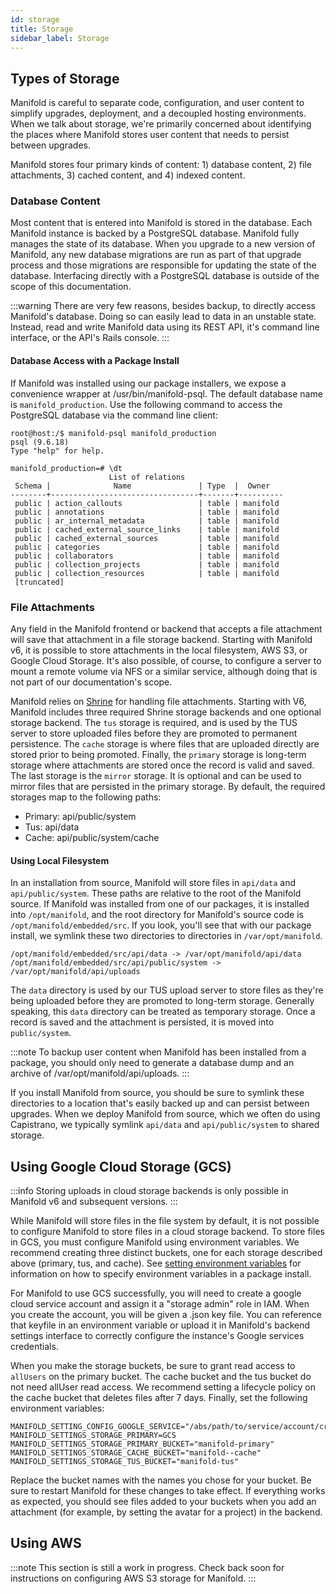 ```yaml
---
id: storage
title: Storage
sidebar_label: Storage
---
```


## Types of Storage

Manifold is careful to separate code, configuration, and user content to simplify upgrades, deployment, and a decoupled hosting environments. When we talk about storage, we're primarily concerned about identifying the places where Manifold stores user content that needs to persist between upgrades.

Manifold stores four primary kinds of content: 1) database content, 2) file attachments, 3) cached content, and 4) indexed content.

### Database Content

Most content that is entered into Manifold is stored in the database. Each Manifold instance is backed by a PostgreSQL database. Manifold fully manages the state of its database. When you upgrade to a new version of Manifold, any new database migrations are run as part of that upgrade process and those migrations are responsible for updating the state of the database. Interfacing directly with a PostgreSQL database is outside of the scope of this documentation.

:::warning
There are very few reasons, besides backup, to directly access Manifold's database. Doing so can easily lead to data in an unstable state. Instead, read and write Manifold data using its REST API, it's command line interface, or the API's Rails console.
:::

#### Database Access with a Package Install

If Manifold was installed using our package installers, we expose a convenience wrapper at /usr/bin/manifold-psql. The default database name is `manifold_production`. Use the following command to access the PostgreSQL database via the command line client:

```shell
root@host:/$ manifold-psql manifold_production
psql (9.6.18)
Type "help" for help.

manifold_production=# \dt
                      List of relations
 Schema |              Name               | Type  |  Owner
--------+---------------------------------+-------+----------
 public | action_callouts                 | table | manifold
 public | annotations                     | table | manifold
 public | ar_internal_metadata            | table | manifold
 public | cached_external_source_links    | table | manifold
 public | cached_external_sources         | table | manifold
 public | categories                      | table | manifold
 public | collaborators                   | table | manifold
 public | collection_projects             | table | manifold
 public | collection_resources            | table | manifold
 [truncated]
 ```

### File Attachments

Any field in the Manifold frontend or backend that accepts a file attachment will save that attachment in a file storage backend. Starting with Manifold v6, it is possible to store attachments in the local filesystem, AWS S3, or Google Cloud Storage. It's also possible, of course, to configure a server to mount a remote volume via NFS or a similar service, although doing that is not part of our documentation's scope.

Manifold relies on [Shrine](https://github.com/shrinerb/shrine) for handling file attachments. Starting with V6, Manifold includes three required Shrine storage backends and one optional storage backend. The `tus` storage is required, and is used by the TUS server to store uploaded files before they are promoted to permanent persistence. The `cache` storage is where files that are uploaded directly are stored prior to being promoted. Finally, the `primary` storage is long-term storage where attachments are stored once the record is valid and saved. The last storage is the `mirror` storage. It is optional and can be used to mirror files that are persisted in the primary storage. By default, the required storages map to the following paths:

- Primary: api/public/system
- Tus: api/data
- Cache: api/public/system/cache

#### Using Local Filesystem

In an installation from source, Manifold will store files in `api/data` and `api/public/system`. These paths are relative to the root of the Manifold source. If Manifold was installed from one of our packages, it is installed into `/opt/manifold`, and the root directory for Manifold's source code is `/opt/manifold/embedded/src`. If you look, you'll see that with our package install, we symlink these two directories to directories in `/var/opt/manifold`.

```shell
/opt/manifold/embedded/src/api/data -> /var/opt/manifold/api/data
/opt/manifold/embedded/src/api/public/system -> /var/opt/manifold/api/uploads
```

The `data` directory is used by our TUS upload server to store files as they're being uploaded before they are promoted to long-term storage. Generally speaking, this `data` directory can be treated as temporary storage. Once a record is saved and the attachment is persisted, it is moved into `public/system`.

:::note
To backup user content when Manifold has been installed from a package, you should only need to generate a database dump and an archive of /var/opt/manifold/api/uploads.
:::

If you install Manifold from source, you should be sure to symlink these directories to a location that's easily backed up and can persist between upgrades. When we deploy Manifold from source, which we often do using Capistrano, we typically symlink `api/data` and `api/public/system` to shared storage.

## Using Google Cloud Storage (GCS)

:::info
Storing uploads in cloud storage backends is only possible in Manifold v6 and subsequent versions.
:::

While Manifold will store files in the file system by default, it is not possible to configure Manifold to store files in a cloud storage backend. To store files in GCS, you must configure Manifold using environment variables. We recommend creating three distinct buckets, one for each storage described above (primary, tus, and cache). See [setting environment variables](./reference/environment_variables#package-install) for information on how to specify environment variables in a package install.

For Manifold to use GCS successfully, you will need to create a google cloud service account and assign it a "storage admin" role in IAM. When you create the account, you will be given a .json key file. You can reference that keyfile in an environment variable or upload it in Manifold's backend settings interface to correctly configure the instance's Google services credentials.

When you make the storage buckets, be sure to grant read access to `allUsers` on the primary bucket. The cache bucket and the tus bucket do not need allUser read access. We recommend setting a lifecycle policy on the cache bucket that deletes files after 7 days. Finally, set the following environment variables:

```
MANIFOLD_SETTING_CONFIG_GOOGLE_SERVICE="/abs/path/to/service/account/credentials.json"
MANIFOLD_SETTINGS_STORAGE_PRIMARY=GCS
MANIFOLD_SETTINGS_STORAGE_PRIMARY_BUCKET="manifold-primary"
MANIFOLD_SETTINGS_STORAGE_CACHE_BUCKET="manifold--cache"
MANIFOLD_SETTINGS_STORAGE_TUS_BUCKET="manifold-tus"
```

Replace the bucket names with the names you chose for your bucket. Be sure to restart Manifold for these changes to take effect. If everything works as expected, you should see files added to your buckets when you add an attachment (for example, by setting the avatar for a project) in the backend.

## Using AWS

:::note
This section is still a work in progress. Check back soon for instructions on configuring AWS S3 storage for Manifold.
:::

